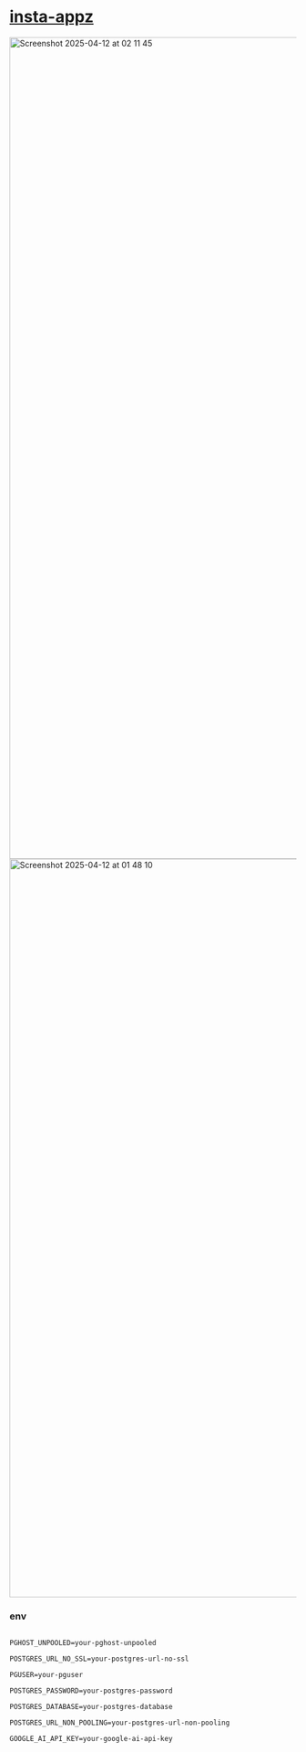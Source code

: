# <a href="https://insta-appz.vercel.app">insta-appz</a><br>

<img width="1440" alt="Screenshot 2025-04-12 at 02 11 45" src="https://github.com/user-attachments/assets/d68a8ec7-01f0-4c9f-bff3-0c48a596a57a" />

<img width="1294" alt="Screenshot 2025-04-12 at 01 48 10" src="https://github.com/user-attachments/assets/5ccceb3d-06cf-4601-97b2-2af81043651d" />

### env

<code>
PGHOST_UNPOOLED=your-pghost-unpooled<br>
POSTGRES_URL_NO_SSL=your-postgres-url-no-ssl<br>
PGUSER=your-pguser<br>
POSTGRES_PASSWORD=your-postgres-password<br>
POSTGRES_DATABASE=your-postgres-database<br>
POSTGRES_URL_NON_POOLING=your-postgres-url-non-pooling<br>
GOOGLE_AI_API_KEY=your-google-ai-api-key<br>
</code>

